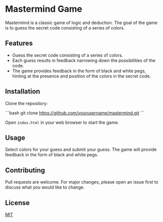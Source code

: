 # Mastermind Game

Mastermind is a classic game of logic and deduction. The goal of the game is to guess the secret code consisting of a series of colors.

## Features

- Guess the secret code consisting of a series of colors.
- Each guess results in feedback narrowing down the possibilities of the code.
- The game provides feedback in the form of black and white pegs, hinting at the presence and position of the colors in the secret code.

## Installation

Clone the repository:

\`\`\`bash
git clone https://github.com/yourusername/mastermind.git
\`\`\`

Open `index.html` in your web browser to start the game.

## Usage

Select colors for your guess and submit your guess. The game will provide feedback in the form of black and white pegs.

## Contributing

Pull requests are welcome. For major changes, please open an issue first to discuss what you would like to change.

## License

[MIT](https://choosealicense.com/licenses/mit/)